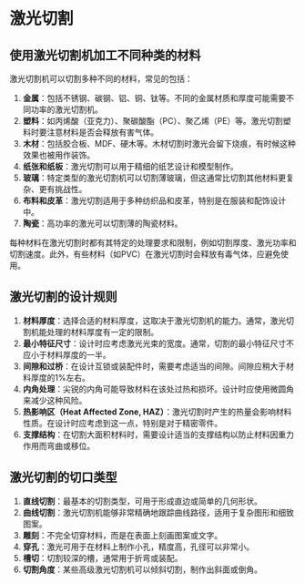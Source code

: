 # 激光切割

## 使用激光切割机加工不同种类的材料

激光切割机可以切割多种不同的材料，常见的包括：

1. **金属**：包括不锈钢、碳钢、铝、铜、钛等。不同的金属材质和厚度可能需要不同功率的激光切割机。
2. **塑料**：如丙烯酸（亚克力）、聚碳酸酯（PC）、聚乙烯（PE）等。激光切割塑料时要注意材料是否会释放有害气体。
3. **木材**：包括胶合板、MDF、硬木等。木材切割时激光会留下烧痕，有时候这种效果也被用作装饰。
4. **纸张和纸板**：激光切割可以用于精细的纸艺设计和模型制作。
5. **玻璃**：特定类型的激光切割机可以切割薄玻璃，但这通常比切割其他材料更复杂、更有挑战性。
6. **布料和皮革**：激光切割适用于多种纺织品和皮革，特别是在服装和配饰设计中。
7. **陶瓷**：高功率的激光可以切割薄的陶瓷材料。

每种材料在激光切割时都有其特定的处理要求和限制，例如切割厚度、激光功率和切割速度。此外，有些材料（如PVC）在激光切割时会释放有毒气体，应避免使用。

## 激光切割的设计规则

1. **材料厚度**：选择合适的材料厚度，这取决于激光切割机的能力。通常，激光切割机能处理的材料厚度有一定的限制。
2. **最小特征尺寸**：设计时应考虑激光光束的宽度。通常，切割的最小特征尺寸不应小于材料厚度的一半。
3. **间隙和过桥**：在设计互锁或装配件时，需要考虑适当的间隙。间隙应稍大于材料厚度的1%左右。
4. **内角处理**：尖锐的内角可能导致材料在该处过热和损坏。设计时应使用微圆角来减少这种风险。
5. **热影响区（Heat Affected Zone, HAZ）**：激光切割时产生的热量会影响材料性质。在设计时应考虑到这一点，特别是对于精密零件。
6. **支撑结构**：在切割大面积材料时，需要设计适当的支撑结构以防止材料因重力作用而弯曲或移位。

## 激光切割的切口类型

1. **直线切割**：最基本的切割类型，可用于形成直边或简单的几何形状。
2. **曲线切割**：激光切割机能够非常精确地跟踪曲线路径，适用于复杂图形和细致图案。
3. **雕刻**：不完全切穿材料，而是在表面上刻画图案或文字。
4. **穿孔**：激光可用于在材料上制作小孔，精度高，孔径可以非常小。
5. **槽切**：切割较深的槽，通常用于折弯或装配。
6. **切割角度**：某些高级激光切割机可以倾斜切割，制作出斜面或倒角。

